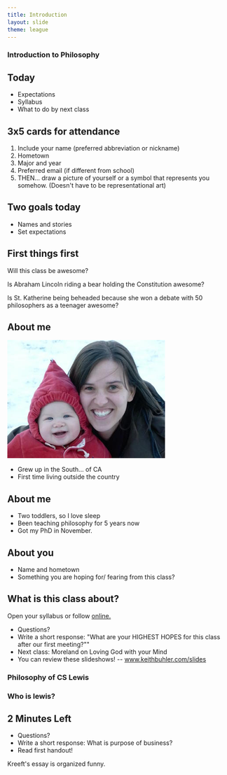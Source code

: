 ```yaml
---
title: Introduction
layout: slide
theme: league
---
```


<section><!--Syllabus begin-->
<section data-background="http://cdn.bloody-disgusting.com/wp-content/uploads/2015/03/Sunshine.jpg" data-markdown><!--Intro slide begin-->

# Introduction to Philosophy

</section> <!--Intro slide end-->
<section data-markdown> 

## Today

* Expectations
* Syllabus
* What to do by next class

</section><section data-markdown>

## 3x5 cards for attendance

1. Include your name (preferred abbreviation or nickname)
2. Hometown
3. Major and year
4. Preferred email (if different from school)
5. THEN... draw a picture of yourself or a symbol that represents you somehow. (Doesn't have to be representational art)

</section><section data-markdown>

## Two goals today

- Names and stories
- Set expectations

</section><section data-markdown>

## First things first

Will this class be awesome?

</section><section data-markdown data-background="http://www.collegehumor.com/images/download.jpg">

Is Abraham Lincoln riding a bear holding the Constitution awesome?

</section><section data-markdown data-background="http://www.backtoclassics.com/images/pics/guidoreni/guidoreni_themartyrdomofstcatherineofalexandria.jpg">

Is St. Katherine being beheaded because she won a debate with 50 philosophers as a teenager awesome?



## About me

![Josiah in the snow](/images/josiah-snow.jpg)

- Grew up in the South... of CA
- First time living outside the country

</section><section data-markdown>

## About me

- Two toddlers, so I love sleep
- Been teaching philosophy for 5 years now
- Got my PhD in November.

</section><section data-markdown>

## About you

* Name and hometown
* Something you are hoping for/ fearing from this class?

</section><section data-markdown>


## What is this class about?

Open your syllabus or follow [online.](http://www.keithbuhler.com/syllabus251)

</section><section data-markdown>

* Questions?
* Write a short response: "What are your HIGHEST HOPES for this class after our first meeting?""
* Next class: Moreland on Loving God with your Mind
* You can review these slideshows! -- www.keithbuhler.com/slides


</section>
</section><!--Syllabus end-->


<section><!--Wed, Intro begin-->
<section data-background="http://static.tumblr.com/6433c819c8544bb9e6d643dc5c92df28/x9itfym/Uvomgzw2x/tumblr_static_aslan-lion-3-chronicles-of-narnia-voyage-of-the-dawn-treader-wallpaper.jpg" data-markdown>

# Philosophy of CS Lewis

### Who is lewis?

</section><section data-markdown>



## 2 Minutes Left
* Questions?
* Write a short response: What is purpose of business?
* Read first handout! 

Kreeft's essay is organized funny.

</section>
</section> <!--Friday, Intro end-->
